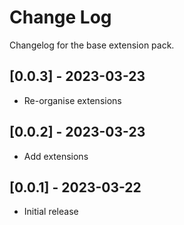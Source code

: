 # Change Log

Changelog for the base extension pack.

## [0.0.3] - 2023-03-23

- Re-organise extensions

## [0.0.2] - 2023-03-23

- Add extensions

## [0.0.1] - 2023-03-22

- Initial release
